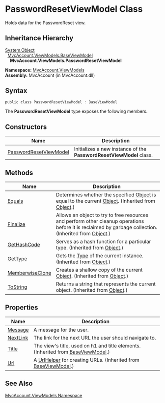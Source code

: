 PasswordResetViewModel Class
============================
Holds data for the PasswordReset view.


Inheritance Hierarchy
---------------------
[System.Object][1]  
  [MvcAccount.ViewModels.BaseViewModel][2]  
    **MvcAccount.ViewModels.PasswordResetViewModel**  

**Namespace:** [MvcAccount.ViewModels][3]  
**Assembly:** MvcAccount (in MvcAccount.dll)

Syntax
------

```csharp
public class PasswordResetViewModel : BaseViewModel
```

The **PasswordResetViewModel** type exposes the following members.


Constructors
------------

Name                        | Description                                                         
--------------------------- | ------------------------------------------------------------------- 
[PasswordResetViewModel][4] | Initializes a new instance of the **PasswordResetViewModel** class. 


Methods
-------

Name                  | Description                                                                                                                                                
--------------------- | ---------------------------------------------------------------------------------------------------------------------------------------------------------- 
[Equals][5]           | Determines whether the specified [Object][1] is equal to the current [Object][1]. (Inherited from [Object][1].)                                            
[Finalize][6]         | Allows an object to try to free resources and perform other cleanup operations before it is reclaimed by garbage collection. (Inherited from [Object][1].) 
[GetHashCode][7]      | Serves as a hash function for a particular type. (Inherited from [Object][1].)                                                                             
[GetType][8]          | Gets the [Type][9] of the current instance. (Inherited from [Object][1].)                                                                                  
[MemberwiseClone][10] | Creates a shallow copy of the current [Object][1]. (Inherited from [Object][1].)                                                                           
[ToString][11]        | Returns a string that represents the current object. (Inherited from [Object][1].)                                                                         


Properties
----------

Name           | Description                                                                           
-------------- | ------------------------------------------------------------------------------------- 
[Message][12]  | A message for the user.                                                               
[NextLink][13] | The link for the next URL the user should navigate to.                                
[Title][14]    | The view's title, used on h1 and title elements. (Inherited from [BaseViewModel][2].) 
[Url][15]      | A [UrlHelper][16] for creating URLs. (Inherited from [BaseViewModel][2].)             


See Also
--------
[MvcAccount.ViewModels Namespace][3]  

[1]: http://msdn.microsoft.com/en-us/library/e5kfa45b
[2]: ../BaseViewModel/README.md
[3]: ../README.md
[4]: _ctor.md
[5]: http://msdn.microsoft.com/en-us/library/bsc2ak47
[6]: http://msdn.microsoft.com/en-us/library/4k87zsw7
[7]: http://msdn.microsoft.com/en-us/library/zdee4b3y
[8]: http://msdn.microsoft.com/en-us/library/dfwy45w9
[9]: http://msdn.microsoft.com/en-us/library/42892f65
[10]: http://msdn.microsoft.com/en-us/library/57ctke0a
[11]: http://msdn.microsoft.com/en-us/library/7bxwbwt2
[12]: Message.md
[13]: NextLink.md
[14]: ../BaseViewModel/Title.md
[15]: ../BaseViewModel/Url.md
[16]: http://msdn.microsoft.com/en-us/library/dd492578